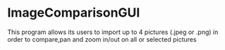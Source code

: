 # ImageComparisonGUI
This program allows its users to import up to 4 pictures (.jpeg or .png) in order to compare,pan and zoom in/out on all or selected pictures
